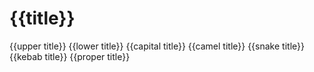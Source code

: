# {{title}}

{{upper title}}
{{lower title}}
{{capital title}}
{{camel title}}
{{snake title}}
{{kebab title}}
{{proper title}}
